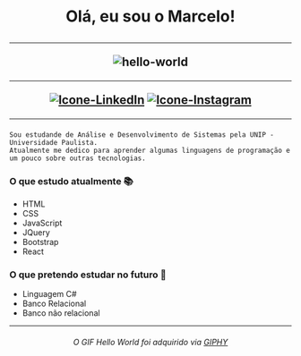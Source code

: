 <h1 align ="center"><b>
  Olá, eu sou o Marcelo!</b>
</h1>

<h2 align="center">
<hr>
  
![hello-world](https://user-images.githubusercontent.com/93165300/143136001-97be3cf1-810c-4c2d-b65a-2ff09102cb97.gif)

<hr>

[![Icone-LinkedIn](https://user-images.githubusercontent.com/93165300/145651956-36065121-9414-4b0b-bf3b-9bcf167ec41a.png)](https://www.linkedin.com/in/marcelomarques075/)
[![Icone-Instagram](https://user-images.githubusercontent.com/93165300/145652269-2c3b9f39-a049-43ea-852c-b2dca1b1a3bf.png)](https://www.instagram.com/marcelo.marques075/)
  
<hr>
  
</h2>

```
Sou estudande de Análise e Desenvolvimento de Sistemas pela UNIP - Universidade Paulista.
Atualmente me dedico para aprender algumas linguagens de programação e um pouco sobre outras tecnologias.
```

### O que estudo atualmente 📚

  - HTML
  - CSS
  - JavaScript
  - JQuery
  - Bootstrap
  - React
<!--   - Linguagem C -->

### O que pretendo estudar no futuro 📙
  
  - Linguagem C#
  - Banco Relacional
  - Banco não relacional



<!-- ### O que estou fazendo atualmente ⁉ -->

<!--  Estou tentando desenvolver um site de cadastro de pessoas diagnosticadas com Covid19, é praticamente a mesma coisa que esse projetinho <a href="https://github.com/MarceloM075/Meu-primeiro-programa-em-C"> aqui</a>. <br> -->
<!--   Se quiser conferir o andamento dele, basta clicar <a href="https://github.com/MarceloM075/Cadastro-de-Pessoas-com-Covid19---Web"> aqui</a>. -->
  
  
<hr>


<h6 align ="center">
  O GIF Hello World foi adquirido via <a target=_blank href="https://giphy.com/gifs/i4MAH84pqe2m2aVojc"> GIPHY</a>
</h6>
